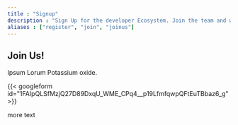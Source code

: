 ```yaml
---
title : "Signup"
description : "Sign Up for the developer Ecosystem. Join the team and we'll email you all the relevant links for access."
aliases : ["register", "join", "joinus"]
---
```


## Join Us!
Ipsum Lorum Potassium  oxide. 

{{< googleform id="1FAIpQLSfMzjQ27D89DxqU_WME_CPq4__p19LfmfqwpQFtEuTBbaz6_g" >}}

more text